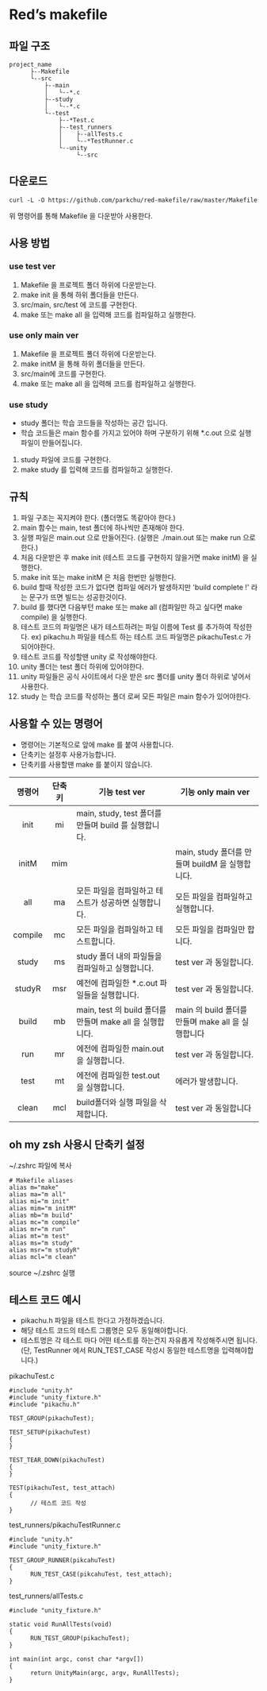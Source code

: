 # Red’s makefile

## 파일 구조
```
project_name
      ├--Makefile
      └--src
          ├--main
          │   └--*.c
          ├--study
          │   └--*.c
          └--test
              ├--*Test.c
              ├--test_runners
              │    ├--allTests.c
              │    └--*TestRunner.c
              └--unity
                   └--src
```

## 다운로드
```
curl -L -O https://github.com/parkchu/red-makefile/raw/master/Makefile
```
위 명령어를 통해 Makefile 을 다운받아 사용한다.

## 사용 방법

### use test ver
1. Makefile 을 프로젝트 폴더 하위에 다운받는다.
2. make init 을 통해 하위 폴더들을 만든다.
3. src/main, src/test 에 코드를 구현한다.
4. make 또는 make all 을 입력해 코드를 컴파일하고 실행한다.

### use only main ver
1. Makefile 을 프로젝트 폴더 하위에 다운받는다.
2. make initM 을 통해 하위 폴더들을 만든다.
3. src/main에 코드를 구현한다.
4. make 또는 make all 을 입력해 코드를 컴파일하고 실행한다.

### use study
* study 폴더는 학습 코드들을 작성하는 공간 입니다.
* 학습 코드들은 main 함수를 가지고 있어야 하며 구분하기 위해 *.c.out 으로 실행 파일이 만들어집니다.
1. study 파일에 코드를 구현한다.
2. make study 를 입력해 코드를 컴파일하고 실행한다.

## 규칙
1. 파일 구조는 꼭지켜야 한다. (폴더명도 똑같아야 한다.)
2. main 함수는 main, test 폴더에 하나씩만 존재해야 한다.
3. 실행 파일은 main.out 으로 만들어진다. (실행은 ./main.out 또는 make run 으로 한다.)
4. 처음 다운받은 후 make init (테스트 코드를 구현하지 않을거면 make initM) 을 실행한다.
5. make init 또는 make initM 은 처음 한번만 실행한다.
6. build 할때 작성한 코드가 없다면 컴파일 에러가 발생하지만 'build complete !' 라는 문구가 뜨면 빌드는 성공한것이다.
7. build 를 했다면 다음부턴 make 또는 make all (컴파일만 하고 싶다면 make compile) 을 실행한다.
8. 테스트 코드의 파일명은 내가 테스트하려는 파일 이름에 Test 를 추가하여 작성한다. ex) pikachu.h 파일을 테스트 하는 테스트 코드 파일명은 pikachuTest.c 가 되어야한다.
9. 테스트 코드를 작성할땐 unity 로 작성해야한다.
10. unity 폴더는 test 폴더 하위에 있어야한다.
11. unity 파일들은 공식 사이트에서 다운 받은 src 폴더를 unity 폴더 하위로 넣어서 사용한다.
12. study 는 학습 코드를 작성하는 폴더 로써 모든 파일은 main 함수가 있어야한다.

## 사용할 수 있는 명령어
* 명령어는 기본적으로 앞에 make 를 붙여 사용합니다.
* 단축키는 설정후 사용가능합니다.
* 단축키를 사용할땐 make 를 붙이지 않습니다.

|명령어|단축키|기능 test ver|기능 only main ver|
|:------:|:---:|-----------------------------------|-----------------------------------|
|init|mi|main, study, test 폴더를 만들며 build 를 실행합니다.|
|initM|mim||main, study 폴더를 만들며 buildM 을 실행합니다.|
|all|ma|모든 파일을 컴파일하고 테스트가 성공하면 실행합니다.|모든 파일을 컴파일하고 실행합니다.|
|compile|mc|모든 파일을 컴파일하고 테스트합니다.|모든 파일을 컴파일만 합니다.|
|study|ms|study 폴더 내의 파일들을 컴파일하고 실행합니다.|test ver 과 동일합니다.|
|studyR|msr|예전에 컴파일한 *.c.out 파일들을 실행합니다.|test ver 과 동일합니다.|
|build|mb|main, test 의 build 폴더를 만들며 make all 을 실행합니다.|main 의 build 폴더를 만들며 make all 을 실행합니다|
|run|mr|에전에 컴파일한 main.out 을 실행합니다.|test ver 과 동일합니다.|
|test|mt|에전에 컴파일한 test.out 을 실행합니다.|에러가 발생합니다.|
|clean|mcl|build폴더와 실행 파일을 삭제합니다.|test ver 과 동일합니다|

## oh my zsh 사용시 단축키 설정
~/.zshrc 파일에 복사
```
# Makefile aliases
alias m="make"
alias ma="m all"
alias mi="m init"
alias mim="m initM"
alias mb="m build"
alias mc="m compile"
alias mr="m run"
alias mt="m test"
alias ms="m study"
alias msr="m studyR"
alias mcl="m clean"
```
source ~/.zshrc 실행

## 테스트 코드 예시
* pikachu.h 파일을 테스트 한다고 가정하겠습니다.
* 해당 테스트 코드의 테스트 그룹명은 모두 동일해야합니다.
* 테스트명은 각 테스트 마다 어떤 테스트를 하는건지 자유롭게 작성해주시면 됩니다. (단, TestRunner 에서 RUN_TEST_CASE 작성시 동일한 테스트명을 입력해야합니다.)

pikachuTest.c
```
#include "unity.h"
#include "unity_fixture.h"
#include "pikachu.h"

TEST_GROUP(pikachuTest);

TEST_SETUP(pikachuTest)
{
}

TEST_TEAR_DOWN(pikachuTest)
{
}

TEST(pikachuTest, test_attach)
{
      // 테스트 코드 작성
}
```

test_runners/pikachuTestRunner.c
```
#include "unity.h"
#include "unity_fixture.h"

TEST_GROUP_RUNNER(pikcahuTest)
{
      RUN_TEST_CASE(pikcahuTest, test_attach);
}
```

test_runners/allTests.c
```
#include "unity_fixture.h"

static void RunAllTests(void)
{
      RUN_TEST_GROUP(pikachuTest);
}

int main(int argc, const char *argv[])
{
      return UnityMain(argc, argv, RunAllTests);
}
```
